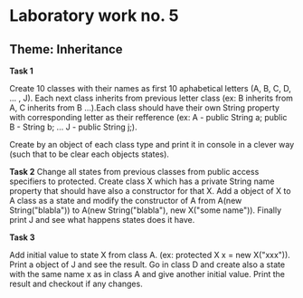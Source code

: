 # Laboratory work no. 5

## Theme: Inheritance

**Task 1**

Create 10 classes with their names as first 10 aphabetical letters (A, B, C, D, ... , J). Each next class inherits from previous letter class (ex: B inherits from A, C inherits from B ...).Each class should have their own String property with corresponding letter as their refference (ex: A - public String a; public B - String b; ... J - public String j;).

Create by an object of each class type and print it in console in a clever way (such that to be clear each objects states).

**Task 2**
Change all states from previous classes from public access specifiers to protected. Create class X which has a private String name property that should have also a constructor for that X. Add a object of X to A class as a state and modify the constructor of A from A(new String("blabla")) to A(new String("blabla"), new X("some name")).
Finally print J and see what happens states does it have.

**Task 3**

Add initial value to state X from class A. (ex: protected X x = new X("xxx")). Print a object of J and see the result.
Go in class D and create also a state with the same name x as in class A and give another initial value. Print the result and checkout if any changes.
